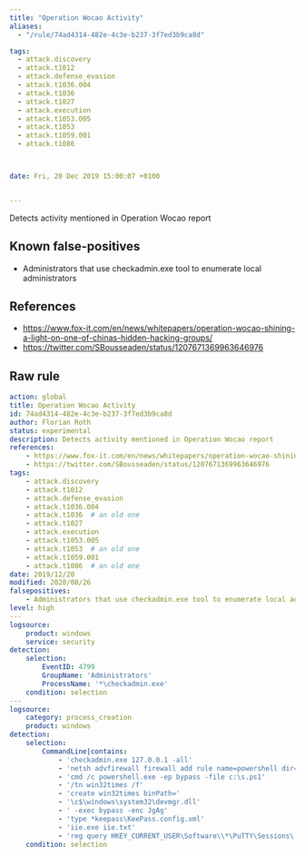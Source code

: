```yaml
---
title: "Operation Wocao Activity"
aliases:
  - "/rule/74ad4314-482e-4c3e-b237-3f7ed3b9ca8d"

tags:
  - attack.discovery
  - attack.t1012
  - attack.defense_evasion
  - attack.t1036.004
  - attack.t1036
  - attack.t1027
  - attack.execution
  - attack.t1053.005
  - attack.t1053
  - attack.t1059.001
  - attack.t1086



date: Fri, 20 Dec 2019 15:00:07 +0100


---
```


Detects activity mentioned in Operation Wocao report

<!--more-->


## Known false-positives

* Administrators that use checkadmin.exe tool to enumerate local administrators



## References

* https://www.fox-it.com/en/news/whitepapers/operation-wocao-shining-a-light-on-one-of-chinas-hidden-hacking-groups/
* https://twitter.com/SBousseaden/status/1207671369963646976


## Raw rule
```yaml
action: global
title: Operation Wocao Activity
id: 74ad4314-482e-4c3e-b237-3f7ed3b9ca8d
author: Florian Roth
status: experimental
description: Detects activity mentioned in Operation Wocao report
references:
    - https://www.fox-it.com/en/news/whitepapers/operation-wocao-shining-a-light-on-one-of-chinas-hidden-hacking-groups/
    - https://twitter.com/SBousseaden/status/1207671369963646976
tags:
    - attack.discovery 
    - attack.t1012
    - attack.defense_evasion
    - attack.t1036.004
    - attack.t1036  # an old one
    - attack.t1027
    - attack.execution
    - attack.t1053.005
    - attack.t1053  # an old one
    - attack.t1059.001
    - attack.t1086  # an old one
date: 2019/12/20
modified: 2020/08/26
falsepositives:
    - Administrators that use checkadmin.exe tool to enumerate local administrators
level: high
---
logsource:
    product: windows
    service: security
detection:
    selection:
        EventID: 4799
        GroupName: 'Administrators'
        ProcessName: '*\checkadmin.exe'
    condition: selection
---
logsource:
    category: process_creation
    product: windows
detection:
    selection:
        CommandLine|contains: 
            - 'checkadmin.exe 127.0.0.1 -all'
            - 'netsh advfirewall firewall add rule name=powershell dir=in'
            - 'cmd /c powershell.exe -ep bypass -file c:\s.ps1'
            - '/tn win32times /f'
            - 'create win32times binPath='
            - '\c$\windows\system32\devmgr.dll'
            - ' -exec bypass -enc JgAg'
            - 'type *keepass\KeePass.config.xml'
            - 'iie.exe iie.txt'
            - 'reg query HKEY_CURRENT_USER\Software\\*\PuTTY\Sessions\'
    condition: selection
```
